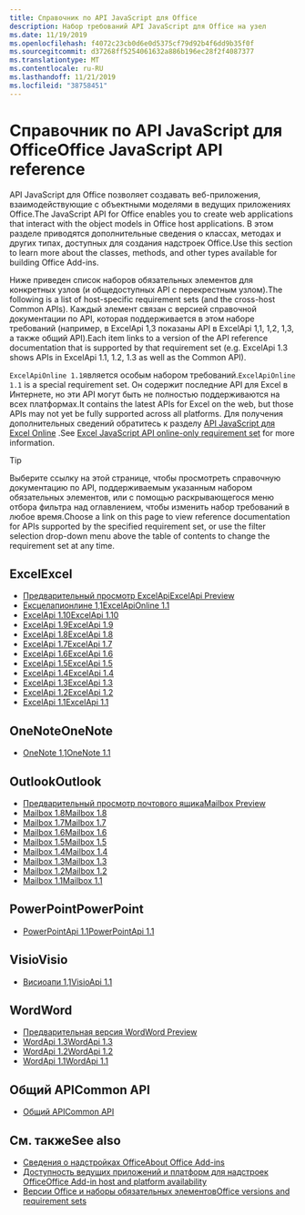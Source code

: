```yaml
---
title: Справочник по API JavaScript для Office
description: Набор требований API JavaScript для Office на узел
ms.date: 11/19/2019
ms.openlocfilehash: f4072c23cb0d6e0d5375cf79d92b4f6dd9b35f0f
ms.sourcegitcommit: d37268ff5254061632a886b196ec28f2f4087377
ms.translationtype: MT
ms.contentlocale: ru-RU
ms.lasthandoff: 11/21/2019
ms.locfileid: "38758451"
---
```

# <a name="office-javascript-api-reference"></a><span data-ttu-id="e1f29-103">Справочник по API JavaScript для Office</span><span class="sxs-lookup"><span data-stu-id="e1f29-103">Office JavaScript API reference</span></span>

<span data-ttu-id="e1f29-104">API JavaScript для Office позволяет создавать веб-приложения, взаимодействующие с объектными моделями в ведущих приложениях Office.</span><span class="sxs-lookup"><span data-stu-id="e1f29-104">The JavaScript API for Office enables you to create web applications that interact with the object models in Office host applications.</span></span> <span data-ttu-id="e1f29-105">В этом разделе приводятся дополнительные сведения о классах, методах и других типах, доступных для создания надстроек Office.</span><span class="sxs-lookup"><span data-stu-id="e1f29-105">Use this section to learn more about the classes, methods, and other types available for building Office Add-ins.</span></span>

<span data-ttu-id="e1f29-106">Ниже приведен список наборов обязательных элементов для конкретных узлов (и общедоступных API с перекрестным узлом).</span><span class="sxs-lookup"><span data-stu-id="e1f29-106">The following is a list of host-specific requirement sets (and the cross-host Common APIs).</span></span> <span data-ttu-id="e1f29-107">Каждый элемент связан с версией справочной документации по API, которая поддерживается в этом наборе требований (например, в ExcelApi 1,3 показаны API в ExcelApi 1,1, 1,2, 1,3, а также общий API).</span><span class="sxs-lookup"><span data-stu-id="e1f29-107">Each item links to a version of the API reference documentation that is supported by that requirement set (e.g. ExcelApi 1.3 shows APIs in ExcelApi 1.1, 1.2, 1.3 as well as the Common API).</span></span>

<span data-ttu-id="e1f29-108">`ExcelApiOnline 1.1`является особым набором требований.</span><span class="sxs-lookup"><span data-stu-id="e1f29-108">`ExcelApiOnline 1.1` is a special requirement set.</span></span> <span data-ttu-id="e1f29-109">Он содержит последние API для Excel в Интернете, но эти API могут быть не полностью поддерживаются на всех платформах.</span><span class="sxs-lookup"><span data-stu-id="e1f29-109">It contains the latest APIs for Excel on the web, but those APIs may not yet be fully supported across all platforms.</span></span> <span data-ttu-id="e1f29-110">Для получения дополнительных сведений обратитесь к разделу [API JavaScript для Excel Online](/office/dev/add-ins/reference/requirement-sets/excel-api-online-requirement-set) .</span><span class="sxs-lookup"><span data-stu-id="e1f29-110">See [Excel JavaScript API online-only requirement set](/office/dev/add-ins/reference/requirement-sets/excel-api-online-requirement-set) for more information.</span></span>

> [!TIP]
> <span data-ttu-id="e1f29-111">Выберите ссылку на этой странице, чтобы просмотреть справочную документацию по API, поддерживаемым указанным набором обязательных элементов, или с помощью раскрывающегося меню отбора фильтра над оглавлением, чтобы изменить набор требований в любое время.</span><span class="sxs-lookup"><span data-stu-id="e1f29-111">Choose a link on this page to view reference documentation for APIs supported by the specified requirement set, or use the filter selection drop-down menu above the table of contents to change the requirement set at any time.</span></span>

## <a name="excel"></a><span data-ttu-id="e1f29-112">Excel</span><span class="sxs-lookup"><span data-stu-id="e1f29-112">Excel</span></span>

- [<span data-ttu-id="e1f29-113">Предварительный просмотр ExcelApi</span><span class="sxs-lookup"><span data-stu-id="e1f29-113">ExcelApi Preview</span></span>](/javascript/api/excel?view=excel-js-preview)
- [<span data-ttu-id="e1f29-114">Ексцелапионлине 1,1</span><span class="sxs-lookup"><span data-stu-id="e1f29-114">ExcelApiOnline 1.1</span></span>](/javascript/api/excel?view=excel-js-online)
- [<span data-ttu-id="e1f29-115">ExcelApi 1.10</span><span class="sxs-lookup"><span data-stu-id="e1f29-115">ExcelApi 1.10</span></span>](/javascript/api/excel?view=excel-js-1.10)
- [<span data-ttu-id="e1f29-116">ExcelApi 1.9</span><span class="sxs-lookup"><span data-stu-id="e1f29-116">ExcelApi 1.9</span></span>](/javascript/api/excel?view=excel-js-1.9)
- [<span data-ttu-id="e1f29-117">ExcelApi 1.8</span><span class="sxs-lookup"><span data-stu-id="e1f29-117">ExcelApi 1.8</span></span>](/javascript/api/excel?view=excel-js-1.8)
- [<span data-ttu-id="e1f29-118">ExcelApi 1.7</span><span class="sxs-lookup"><span data-stu-id="e1f29-118">ExcelApi 1.7</span></span>](/javascript/api/excel?view=excel-js-1.7)
- [<span data-ttu-id="e1f29-119">ExcelApi 1.6</span><span class="sxs-lookup"><span data-stu-id="e1f29-119">ExcelApi 1.6</span></span>](/javascript/api/excel?view=excel-js-1.6)
- [<span data-ttu-id="e1f29-120">ExcelApi 1.5</span><span class="sxs-lookup"><span data-stu-id="e1f29-120">ExcelApi 1.5</span></span>](/javascript/api/excel?view=excel-js-1.5)
- [<span data-ttu-id="e1f29-121">ExcelApi 1.4</span><span class="sxs-lookup"><span data-stu-id="e1f29-121">ExcelApi 1.4</span></span>](/javascript/api/excel?view=excel-js-1.4)
- [<span data-ttu-id="e1f29-122">ExcelApi 1.3</span><span class="sxs-lookup"><span data-stu-id="e1f29-122">ExcelApi 1.3</span></span>](/javascript/api/excel?view=excel-js-1.3)
- [<span data-ttu-id="e1f29-123">ExcelApi 1.2</span><span class="sxs-lookup"><span data-stu-id="e1f29-123">ExcelApi 1.2</span></span>](/javascript/api/excel?view=excel-js-1.2)
- [<span data-ttu-id="e1f29-124">ExcelApi 1.1</span><span class="sxs-lookup"><span data-stu-id="e1f29-124">ExcelApi 1.1</span></span>](/javascript/api/excel?view=excel-js-1.1)

## <a name="onenote"></a><span data-ttu-id="e1f29-125">OneNote</span><span class="sxs-lookup"><span data-stu-id="e1f29-125">OneNote</span></span>

- [<span data-ttu-id="e1f29-126">OneNote 1,1</span><span class="sxs-lookup"><span data-stu-id="e1f29-126">OneNote 1.1</span></span>](/javascript/api/onenote?view=onenote-js-1.1)

## <a name="outlook"></a><span data-ttu-id="e1f29-127">Outlook</span><span class="sxs-lookup"><span data-stu-id="e1f29-127">Outlook</span></span>

- [<span data-ttu-id="e1f29-128">Предварительный просмотр почтового ящика</span><span class="sxs-lookup"><span data-stu-id="e1f29-128">Mailbox Preview</span></span>](/javascript/api/outlook?view=outlook-js-preview)
- [<span data-ttu-id="e1f29-129">Mailbox 1.8</span><span class="sxs-lookup"><span data-stu-id="e1f29-129">Mailbox 1.8</span></span>](/javascript/api/outlook?view=outlook-js-1.8)
- [<span data-ttu-id="e1f29-130">Mailbox 1.7</span><span class="sxs-lookup"><span data-stu-id="e1f29-130">Mailbox 1.7</span></span>](/javascript/api/outlook?view=outlook-js-1.7)
- [<span data-ttu-id="e1f29-131">Mailbox 1.6</span><span class="sxs-lookup"><span data-stu-id="e1f29-131">Mailbox 1.6</span></span>](/javascript/api/outlook?view=outlook-js-1.6)
- [<span data-ttu-id="e1f29-132">Mailbox 1.5</span><span class="sxs-lookup"><span data-stu-id="e1f29-132">Mailbox 1.5</span></span>](/javascript/api/outlook?view=outlook-js-1.5)
- [<span data-ttu-id="e1f29-133">Mailbox 1.4</span><span class="sxs-lookup"><span data-stu-id="e1f29-133">Mailbox 1.4</span></span>](/javascript/api/outlook?view=outlook-js-1.4)
- [<span data-ttu-id="e1f29-134">Mailbox 1.3</span><span class="sxs-lookup"><span data-stu-id="e1f29-134">Mailbox 1.3</span></span>](/javascript/api/outlook?view=outlook-js-1.3)
- [<span data-ttu-id="e1f29-135">Mailbox 1.2</span><span class="sxs-lookup"><span data-stu-id="e1f29-135">Mailbox 1.2</span></span>](/javascript/api/outlook?view=outlook-js-1.2)
- [<span data-ttu-id="e1f29-136">Mailbox 1.1</span><span class="sxs-lookup"><span data-stu-id="e1f29-136">Mailbox 1.1</span></span>](/javascript/api/outlook?view=outlook-js-1.1)

## <a name="powerpoint"></a><span data-ttu-id="e1f29-137">PowerPoint</span><span class="sxs-lookup"><span data-stu-id="e1f29-137">PowerPoint</span></span>

- [<span data-ttu-id="e1f29-138">PowerPointApi 1.1</span><span class="sxs-lookup"><span data-stu-id="e1f29-138">PowerPointApi 1.1</span></span>](/javascript/api/powerpoint?view=powerpoint-js-1.1)

## <a name="visio"></a><span data-ttu-id="e1f29-139">Visio</span><span class="sxs-lookup"><span data-stu-id="e1f29-139">Visio</span></span>

- [<span data-ttu-id="e1f29-140">Висиоапи 1,1</span><span class="sxs-lookup"><span data-stu-id="e1f29-140">VisioApi 1.1</span></span>](/javascript/api/visio?view=visio-js-1.1)

## <a name="word"></a><span data-ttu-id="e1f29-141">Word</span><span class="sxs-lookup"><span data-stu-id="e1f29-141">Word</span></span>

- [<span data-ttu-id="e1f29-142">Предварительная версия Word</span><span class="sxs-lookup"><span data-stu-id="e1f29-142">Word Preview</span></span>](/javascript/api/word?view=word-js-preview)
- [<span data-ttu-id="e1f29-143">WordApi 1.3</span><span class="sxs-lookup"><span data-stu-id="e1f29-143">WordApi 1.3</span></span>](/javascript/api/word?view=word-js-1.3)
- [<span data-ttu-id="e1f29-144">WordApi 1.2</span><span class="sxs-lookup"><span data-stu-id="e1f29-144">WordApi 1.2</span></span>](/javascript/api/word?view=word-js-1.2)
- [<span data-ttu-id="e1f29-145">WordApi 1.1</span><span class="sxs-lookup"><span data-stu-id="e1f29-145">WordApi 1.1</span></span>](/javascript/api/word?view=word-js-1.1)

## <a name="common-api"></a><span data-ttu-id="e1f29-146">Общий API</span><span class="sxs-lookup"><span data-stu-id="e1f29-146">Common API</span></span>

- [<span data-ttu-id="e1f29-147">Общий API</span><span class="sxs-lookup"><span data-stu-id="e1f29-147">Common API</span></span>](/javascript/api/office?view=common-js)

## <a name="see-also"></a><span data-ttu-id="e1f29-148">См. также</span><span class="sxs-lookup"><span data-stu-id="e1f29-148">See also</span></span>

- [<span data-ttu-id="e1f29-149">Сведения о надстройках Office</span><span class="sxs-lookup"><span data-stu-id="e1f29-149">About Office Add-ins</span></span>](/office/dev/add-ins/overview)
- [<span data-ttu-id="e1f29-150">Доступность ведущих приложений и платформ для надстроек Office</span><span class="sxs-lookup"><span data-stu-id="e1f29-150">Office Add-in host and platform availability</span></span>](/office/dev/add-ins/overview/office-add-in-availability)
- [<span data-ttu-id="e1f29-151">Версии Office и наборы обязательных элементов</span><span class="sxs-lookup"><span data-stu-id="e1f29-151">Office versions and requirement sets</span></span>](/office/dev/add-ins/develop/office-versions-and-requirement-sets)
